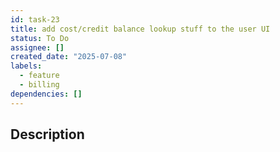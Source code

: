 ```yaml
---
id: task-23
title: add cost/credit balance lookup stuff to the user UI
status: To Do
assignee: []
created_date: "2025-07-08"
labels:
  - feature
  - billing
dependencies: []
---
```


## Description
